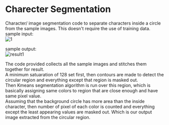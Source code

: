 # Charecter Segmentation 

Character/ image segmentation code to separate characters inside a circle from the sample images. This doesn't require the use of training data.\
sample input:\
![1](https://github.com/node62/character-segmentation/assets/111416348/e243c5b2-e480-4c9a-a39e-8aa7c8e559b7)

sample output:\
![result1](https://github.com/node62/character-segmentation/assets/111416348/d271ac3f-dafb-4fac-8655-868b5eab8947)

The code provided collects all the sample images and stitches them together for result.\
A minimum satuaration of 128 set first, then contours are made to detect the circular region and everything except that region is masked out. \
Then Kmeans segmentation algorithm is run over this region, which is basically assigning same colors to region that are close enough and have same pixel value. \
Assuming that the background circle has more area than the inside character, then number of pixel of each color is counted and everything except the least appearing values are masked out. Which is our output image extracted from the circular region.
